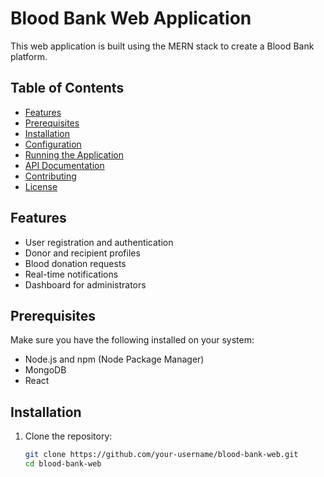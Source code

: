 # Blood Bank Web Application

This web application is built using the MERN stack to create a Blood Bank platform.

## Table of Contents

- [Features](#features)
- [Prerequisites](#prerequisites)
- [Installation](#installation)
- [Configuration](#configuration)
- [Running the Application](#running-the-application)
- [API Documentation](#api-documentation)
- [Contributing](#contributing)
- [License](#license)

## Features

- User registration and authentication
- Donor and recipient profiles
- Blood donation requests
- Real-time notifications
- Dashboard for administrators

## Prerequisites

Make sure you have the following installed on your system:

- Node.js and npm (Node Package Manager)
- MongoDB
- React

## Installation

1. Clone the repository:

   ```bash
   git clone https://github.com/your-username/blood-bank-web.git
   cd blood-bank-web
